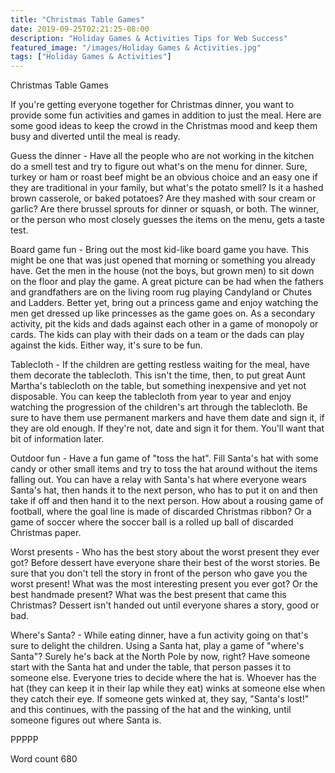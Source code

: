 ```yaml
---
title: "Christmas Table Games"
date: 2019-09-25T02:21:25-08:00
description: "Holiday Games & Activities Tips for Web Success"
featured_image: "/images/Holiday Games & Activities.jpg"
tags: ["Holiday Games & Activities"]
---
```


Christmas Table Games

If you're getting everyone together for Christmas dinner, you want to provide some fun activities and games in addition to just the meal. Here are some good ideas to keep the crowd in the Christmas mood and keep them busy and diverted until the meal is ready. 

Guess the dinner - Have all the people who are not working in the kitchen do a smell test and try to figure out what's on the menu for dinner. Sure, turkey or ham or roast beef might be an obvious choice and an easy one if they are traditional in your family, but what's the potato smell? Is it a hashed brown casserole, or baked potatoes? Are they mashed with sour cream or garlic? Are there brussel sprouts for dinner or squash, or both. The winner, or the person who most closely guesses the items on the menu, gets a taste test.

Board game fun - Bring out the most kid-like board game you have. This might be one that was just opened that morning or something you already have. Get the men in the house (not the boys, but grown men) to sit down on the floor and play the game. A great picture can be had when the fathers and grandfathers are on the living room rug playing Candyland or Chutes and Ladders. Better yet, bring out a princess game and enjoy watching the men get dressed up like princesses as the game goes on. As a secondary activity, pit the kids and dads against each other in a game of monopoly or cards. The kids can play with their dads on a team or the dads can play against the kids. Either way, it's sure to be fun. 

Tablecloth - If the children are getting restless waiting for the meal, have them decorate the tablecloth. This isn't the time, then, to put great Aunt Martha's tablecloth on the table, but something inexpensive and yet not disposable. You can keep the tablecloth from year to year and enjoy watching the progression of the children's art through the tablecloth. Be sure to have them use permanent markers and have them date and sign it, if they are old enough. If they're not, date and sign it for them. You'll want that bit of information later.

Outdoor fun - Have a fun game of "toss the hat". Fill Santa's hat with some candy or other small items and try to toss the hat around without the items falling out. You can have a relay with Santa's hat where everyone wears Santa's hat, then hands it to the next person, who has to put it on and then take if off and then hand it to the next person. How about a rousing game of football, where the goal line is made of discarded Christmas ribbon? Or a game of soccer where the soccer ball is a rolled up ball of discarded Christmas paper. 

Worst presents - Who has the best story about the worst present they ever got? Before dessert have everyone share their best of the worst stories. Be sure that you don't tell the story in front of the person who gave you the worst present! What was the most interesting present you ever got? Or the best handmade present? What was the best present that came this Christmas? Dessert isn't handed out until everyone shares a story, good or bad. 

Where's Santa? - While eating dinner, have a fun activity going on that's sure to delight the children. Using a Santa hat, play a game of "where's Santa"? Surely he's back at the North Pole by now, right? Have someone start with the Santa hat and under the table, that person passes it to someone else. Everyone tries to decide where the hat is. Whoever has the hat (they can keep it in their lap while they eat) winks at someone else when they catch their eye. If someone gets winked at, they say, "Santa's lost!" and this continues, with the passing of the hat and the winking, until someone figures out where Santa is. 

PPPPP

Word count 680





